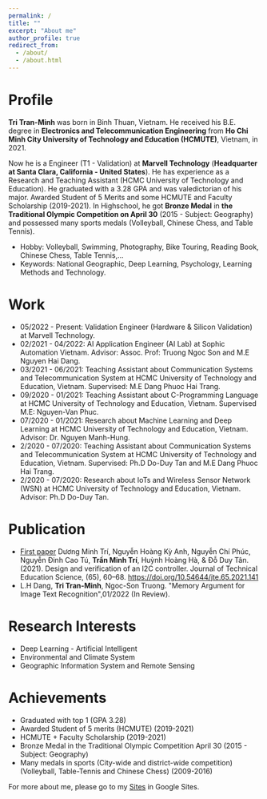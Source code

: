 ```yaml
---
permalink: /
title: ""
excerpt: "About me"
author_profile: true
redirect_from: 
  - /about/
  - /about.html
---
```



# Profile
**Tri Tran-Minh** was born in Binh Thuan, Vietnam. He received his B.E. degree in **Electronics and Telecommunication Engineering** from **Ho Chi Minh City University of Technology and Education (HCMUTE)**, Vietnam, in 2021. 

Now he is a Engineer (T1 - Validation) at **Marvell Technology** (**Headquarter at Santa Clara, California - United States**). He has experience as a Research and Teaching Assistant (HCMC University of Technology and Education). He graduated with a 3.28 GPA and was valedictorian of his major. Awarded Student of 5 Merits and some HCMUTE and Faculty Scholarship (2019-2021). In Highschool, he got **Bronze Medal** in **the Traditional Olympic Competition on April 30** (2015 - Subject: Geography) and possessed many sports medals (Volleyball, Chinese Chess, and Table Tennis).
* Hobby: Volleyball, Swimming, Photography, Bike Touring, Reading Book, Chinese Chess, Table Tennis,...
* Keywords: National Geographic, Deep Learning, Psychology, Learning Methods and Technology.

# Work
* 05/2022 - Present: Validation Engineer (Hardware & Silicon Validation) at Marvell Technology.
* 02/2021 - 04/2022: AI Application Engineer (AI Lab) at Sophic Automation Vietnam. Advisor: Assoc. Prof: Truong Ngoc Son and M.E Nguyen Hai Dang.
* 03/2021 - 06/2021: Teaching Assistant about Communication Systems and Telecommunication System at HCMC University of Technology and Education, Vietnam. Supervised: M.E Dang Phuoc Hai Trang.
* 09/2020 - 01/2021: Teaching Assistant about C-Programming Language at HCMC University of Technology and Education, Vietnam. Supervised M.E: Nguyen-Van Phuc.
* 07/2020 - 01/2021: Research about Machine Learning and Deep Learning at HCMC University of Technology and Education, Vietnam. Advisor: Dr. Nguyen Manh-Hung.
* 2/2020 - 07/2020: Teaching Assistant about Communication Systems and Telecommunication System at HCMC University of Technology and Education, Vietnam. Supervised: Ph.D Do-Duy Tan and M.E Dang Phuoc Hai Trang.
* 2/2020 - 07/2020: Research about IoTs and Wireless Sensor Network (WSN) at HCMC University of Technology and Education, Vietnam. Advisor: Ph.D Do-Duy Tan.

# Publication 
* [First paper](https://jte.hcmute.edu.vn/index.php/jte/article/view/141/116) Dương Minh Trí, Nguyễn Hoàng Kỳ Anh, Nguyễn Chí Phúc, Nguyễn Đinh Cao Tú, **Trần Minh Trí**, Huỳnh Hoàng Hà, & Đỗ Duy Tân. (2021). Design and verification of an I2C controller. Journal of Technical Education Science, (65), 60–68. https://doi.org/10.54644/jte.65.2021.141
* L.H Dang, **Tri Tran-Minh**, Ngoc-Son Truong. "Memory Argument for Image Text Recognition",01/2022 (In Review).

# Research Interests 
* Deep Learning - Artificial Intelligent
* Environmental and Climate System 
* Geographic Information System and Remote Sensing

# Achievements
* Graduated with top 1 (GPA 3.28) 
* Awarded Student of 5 merits (HCMUTE) (2019-2021)
* HCMUTE + Faculty Scholarship (2019-2021)
* Bronze Medal in the Traditional Olympic Competition April 30 (2015 - Subject: Geography)
* Many medals in sports (City-wide and district-wide competition) (Volleyball, Table-Tennis and Chinese Chess) (2009-2016)

For more about me, please go to my [Sites](https://sites.google.com/view/aristrann) in Google Sites. 
